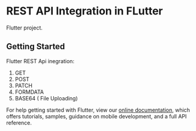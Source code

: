 # REST API Integration in FLutter

Flutter project.

## Getting Started

Flutter REST Api inegration:

1. GET
2. POST
3. PATCH
4. FORMDATA
5. BASE64 ( File Uploading)


For help getting started with Flutter, view our
[online documentation](https://flutter.dev/docs), which offers tutorials,
samples, guidance on mobile development, and a full API reference.
